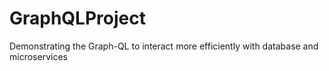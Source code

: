 # GraphQLProject
Demonstrating the Graph-QL to interact more efficiently with database and microservices
